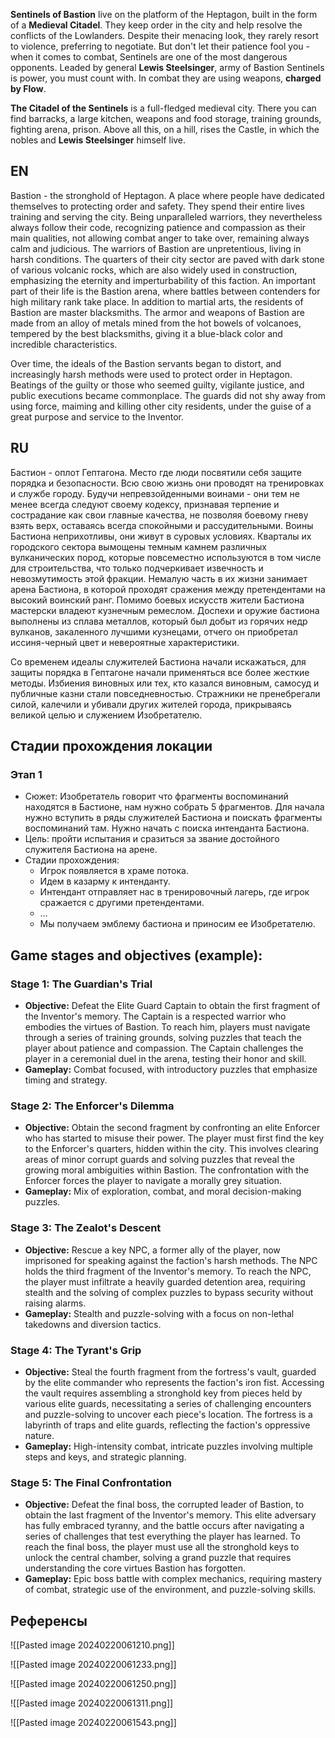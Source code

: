 **Sentinels of Bastion** live on the platform of the Heptagon, built in the form of a **Medieval Citadel**. They keep order in the city and help resolve the conflicts of the Lowlanders. Despite their menacing look, they rarely resort to violence, preferring to negotiate. But don't let their patience fool you - when it comes to combat, Sentinels are one of the most dangerous opponents. Leaded by general **Lewis Steelsinger**, army of Bastion Sentinels is power, you must count with. In combat they are using weapons, **charged by Flow**. 

**The Citadel of the Sentinels** is a full-fledged medieval city. There you can find barracks, a large kitchen, weapons and food storage, training grounds, fighting arena, prison. Above all this, on a hill, rises the Castle, in which the nobles and **Lewis Steelsinger** himself live.

## EN
Bastion - the stronghold of Heptagon. A place where people have dedicated themselves to protecting order and safety. They spend their entire lives training and serving the city. Being unparalleled warriors, they nevertheless always follow their code, recognizing patience and compassion as their main qualities, not allowing combat anger to take over, remaining always calm and judicious. The warriors of Bastion are unpretentious, living in harsh conditions. The quarters of their city sector are paved with dark stone of various volcanic rocks, which are also widely used in construction, emphasizing the eternity and imperturbability of this faction. An important part of their life is the Bastion arena, where battles between contenders for high military rank take place. In addition to martial arts, the residents of Bastion are master blacksmiths. The armor and weapons of Bastion are made from an alloy of metals mined from the hot bowels of volcanoes, tempered by the best blacksmiths, giving it a blue-black color and incredible characteristics.

Over time, the ideals of the Bastion servants began to distort, and increasingly harsh methods were used to protect order in Heptagon. Beatings of the guilty or those who seemed guilty, vigilante justice, and public executions became commonplace. The guards did not shy away from using force, maiming and killing other city residents, under the guise of a great purpose and service to the Inventor.

## RU
Бастион - оплот Гептагона. Место где люди посвятили себя защите порядка и безопасности. Всю свою жизнь они проводят на тренировках и службе городу. Будучи непревзойденными воинами - они тем не менее всегда следуют своему кодексу, признавая терпение и сострадание как свои главные качества, не позволяя боевому гневу взять верх, оставаясь всегда спокойными и рассудительными. Воины Бастиона неприхотливы, они живут в суровых условиях. Кварталы их городского сектора вымощены темным камнем различных вулканических пород, которые повсеместно используются в том числе для строительства, что только подчеркивает извечность и невозмутимость этой фракции. Немалую часть в их жизни занимает арена Бастиона, в которой проходят сражения между претендентами на высокий воинский ранг. Помимо боевых искусств жители Бастиона мастерски владеют кузнечным ремеслом. Доспехи и оружие бастиона выполнены из сплава металлов, который был добыт из горячих недр вулканов, закаленного лучшими кузнецами, отчего он приобретал иссиня-черный цвет и невероятные характеристики. 

Со временем идеалы служителей Бастиона начали искажаться, для защиты порядка в Гептагоне начали применяться все более жесткие методы. Избиения виновных или тех, кто казался виновным, самосуд и публичные казни стали повседневностью. Стражники не пренебрегали силой, калечили и убивали других жителей города, прикрываясь великой целью и служением Изобретателю.

## Стадии прохождения локации

### Этап 1

- Сюжет: Изобретатель говорит что фрагменты воспоминаний находятся в Бастионе, нам нужно собрать 5 фрагментов. Для начала нужно вступить в ряды служителей Бастиона и поискать фрагменты воспоминаний там. Нужно начать с поиска интенданта Бастиона. 
- Цель: пройти испытания и сразиться за звание достойного служителя Бастиона на арене.
- Стадии прохождения:
	- Игрок появляется в храме потока.
	- Идем в казарму к интенданту.
	- Интендант отправляет нас в тренировочный лагерь, где игрок сражается с другими претендентами.
	- …
	- Мы получаем эмблему бастиона и приносим ее Изобретателю.


## Game stages and objectives (example):
### Stage 1: The Guardian's Trial

- **Objective:** Defeat the Elite Guard Captain to obtain the first fragment of the Inventor's memory. The Captain is a respected warrior who embodies the virtues of Bastion. To reach him, players must navigate through a series of training grounds, solving puzzles that teach the player about patience and compassion. The Captain challenges the player in a ceremonial duel in the arena, testing their honor and skill.
- **Gameplay:** Combat focused, with introductory puzzles that emphasize timing and strategy.

### Stage 2: The Enforcer's Dilemma

- **Objective:** Obtain the second fragment by confronting an elite Enforcer who has started to misuse their power. The player must first find the key to the Enforcer's quarters, hidden within the city. This involves clearing areas of minor corrupt guards and solving puzzles that reveal the growing moral ambiguities within Bastion. The confrontation with the Enforcer forces the player to navigate a morally grey situation.
- **Gameplay:** Mix of exploration, combat, and moral decision-making puzzles.

### Stage 3: The Zealot's Descent

- **Objective:** Rescue a key NPC, a former ally of the player, now imprisoned for speaking against the faction's harsh methods. The NPC holds the third fragment of the Inventor's memory. To reach the NPC, the player must infiltrate a heavily guarded detention area, requiring stealth and the solving of complex puzzles to bypass security without raising alarms.
- **Gameplay:** Stealth and puzzle-solving with a focus on non-lethal takedowns and diversion tactics.

### Stage 4: The Tyrant's Grip

- **Objective:** Steal the fourth fragment from the fortress's vault, guarded by the elite commander who represents the faction's iron fist. Accessing the vault requires assembling a stronghold key from pieces held by various elite guards, necessitating a series of challenging encounters and puzzle-solving to uncover each piece's location. The fortress is a labyrinth of traps and elite guards, reflecting the faction's oppressive nature.
- **Gameplay:** High-intensity combat, intricate puzzles involving multiple steps and keys, and strategic planning.

### Stage 5: The Final Confrontation

- **Objective:** Defeat the final boss, the corrupted leader of Bastion, to obtain the last fragment of the Inventor's memory. This elite adversary has fully embraced tyranny, and the battle occurs after navigating a series of challenges that test everything the player has learned. To reach the final boss, the player must use all the stronghold keys to unlock the central chamber, solving a grand puzzle that requires understanding the core virtues Bastion has forgotten.
- **Gameplay:** Epic boss battle with complex mechanics, requiring mastery of combat, strategic use of the environment, and puzzle-solving skills.


## Референсы

![[Pasted image 20240220061210.png]]

![[Pasted image 20240220061233.png]]

![[Pasted image 20240220061250.png]]

![[Pasted image 20240220061311.png]]

![[Pasted image 20240220061543.png]]